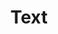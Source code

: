 ---
nav:
  title: Design
  path: /design
  order: 1000
group:
  path: /text
  title: text
  order: 1000
title: Text
---